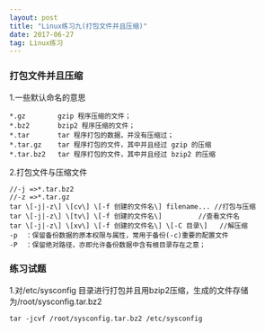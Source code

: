 ```yaml
---
layout: post
title: "Linux练习九(打包文件并且压缩)"
date: 2017-06-27   
tag: Linux练习 
---
```


### 打包文件并且压缩

1.一些默认命名的意思

```shell
*.gz        gzip 程序压缩的文件；
*.bz2       bzip2 程序压缩的文件；
*.tar       tar 程序打包的数据，并没有压缩过；
*.tar.gz    tar 程序打包的文件，其中并且经过 gzip 的压缩
*.tar.bz2   tar 程序打包的文件，其中并且经过 bzip2 的压缩
```

2.打包文件与压缩文件

```shell
//-j =>*.tar.bz2
//-z =>*.tar.gz
tar \[-j|-z\] \[cv\] \[-f 创建的文件名\] filename... //打包与压缩
tar \[-j|-z\] \[tv\] \[-f 创建的文件名\]         //查看文件名
tar \[-j|-z\] \[xv\] \[-f 创建的文件名\] \[-C 目录\]   //解压缩
-p  ：保留备份数据的原本权限与属性，常用于备份(-c)重要的配置文件
-P  ：保留绝对路径，亦即允许备份数据中含有根目录存在之意；
```

### 练习试题

1.对/etc/sysconfig 目录进行打包并且用bzip2压缩，生成的文件存储为/root/sysconfig.tar.bz2

```shell
tar -jcvf /root/sysconfig.tar.bz2 /etc/sysconfig
```
